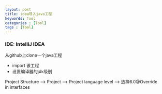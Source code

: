 ```yaml
---
layout: post
title: idea导入java工程
keywords: Tool
categories : [Tool]
tags : [Tool]
---
```


### IDE: IntelliJ IDEA
从github上clone一个java工程
 * import 该工程
 * 设置编译器的jdk级别
 
 Project Structure --> Project --> Project language level --> 选择6.0@Override in interfaces